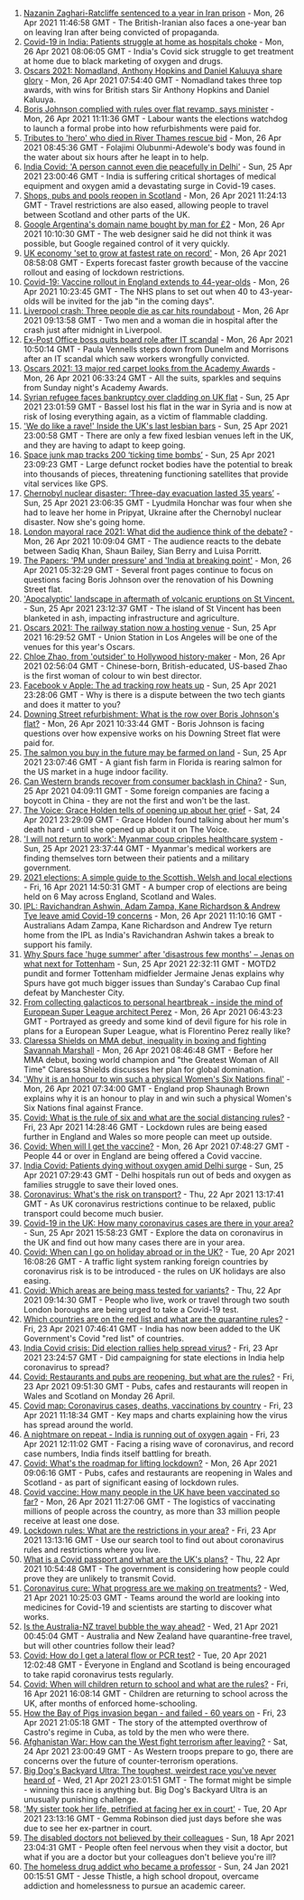 1. [Nazanin Zaghari-Ratcliffe sentenced to a year in Iran prison](https://www.bbc.co.uk/news/uk-56888938) - Mon, 26 Apr 2021 11:46:58 GMT - The British-Iranian also faces a one-year ban on leaving Iran after being convicted of propaganda.
2. [Covid-19 in India: Patients struggle at home as hospitals choke](https://www.bbc.co.uk/news/world-asia-india-56882167) - Mon, 26 Apr 2021 08:06:05 GMT - India's Covid sick struggle to get treatment at home due to black marketing of oxygen and drugs.
3. [Oscars 2021: Nomadland, Anthony Hopkins and Daniel Kaluuya share glory](https://www.bbc.co.uk/news/entertainment-arts-56882958) - Mon, 26 Apr 2021 07:54:40 GMT - Nomadland takes three top awards, with wins for British stars Sir Anthony Hopkins and Daniel Kaluuya.
4. [Boris Johnson complied with rules over flat revamp, says minister](https://www.bbc.co.uk/news/uk-politics-56883078) - Mon, 26 Apr 2021 11:11:36 GMT - Labour wants the elections watchdog to launch a formal probe into how refurbishments were paid for.
5. [Tributes to 'hero' who died in River Thames rescue bid](https://www.bbc.co.uk/news/uk-england-london-56879525) - Mon, 26 Apr 2021 08:45:36 GMT - Folajimi Olubunmi-Adewole's body was found in the water about six hours after he leapt in to help.
6. [India Covid: 'A person cannot even die peacefully in Delhi'](https://www.bbc.co.uk/news/world-asia-india-56882682) - Sun, 25 Apr 2021 23:00:46 GMT - India is suffering critical shortages of medical equipment and oxygen amid a devastating surge in Covid-19 cases.
7. [Shops, pubs and pools reopen in Scotland](https://www.bbc.co.uk/news/uk-scotland-56878753) - Mon, 26 Apr 2021 11:24:13 GMT - Travel restrictions are also eased, allowing people to travel between Scotland and other parts of the UK.
8. [Google Argentina's domain name bought by man for £2](https://www.bbc.co.uk/news/technology-56870270) - Mon, 26 Apr 2021 10:10:30 GMT - The web designer said he did not think it was possible, but Google regained control of it very quickly.
9. [UK economy 'set to grow at fastest rate on record'](https://www.bbc.co.uk/news/business-56885457) - Mon, 26 Apr 2021 08:58:08 GMT - Experts forecast faster growth because of the vaccine rollout and easing of lockdown restrictions.
10. [Covid-19: Vaccine rollout in England extends to 44-year-olds](https://www.bbc.co.uk/news/uk-56880376) - Mon, 26 Apr 2021 10:23:45 GMT - The NHS plans to set out when 40 to 43-year-olds will be invited for the jab "in the coming days".
11. [Liverpool crash: Three people die as car hits roundabout](https://www.bbc.co.uk/news/uk-england-merseyside-56886133) - Mon, 26 Apr 2021 09:13:58 GMT - Two men and a woman die in hospital after the crash just after midnight in Liverpool.
12. [Ex-Post Office boss quits board role after IT scandal](https://www.bbc.co.uk/news/business-56882496) - Mon, 26 Apr 2021 10:50:14 GMT - Paula Vennells steps down from Dunelm and Morrisons after an IT scandal which saw workers wrongfully convicted.
13. [Oscars 2021: 13 major red carpet looks from the Academy Awards](https://www.bbc.co.uk/news/entertainment-arts-56864780) - Mon, 26 Apr 2021 06:33:24 GMT - All the suits, sparkles and sequins from Sunday night's Academy Awards.
14. [Syrian refugee faces bankruptcy over cladding on UK flat](https://www.bbc.co.uk/news/business-56778869) - Sun, 25 Apr 2021 23:01:59 GMT - Bassel lost his flat in the war in Syria and is now at risk of losing everything again, as a victim of flammable cladding.
15. ['We do like a rave!' Inside the UK's last lesbian bars](https://www.bbc.co.uk/news/uk-56866034) - Sun, 25 Apr 2021 23:00:58 GMT - There are only a few fixed lesbian venues left in the UK, and they are having to adapt to keep going.
16. [Space junk map tracks 200 ‘ticking time bombs’](https://www.bbc.co.uk/news/science-environment-56845104) - Sun, 25 Apr 2021 23:09:23 GMT - Large defunct rocket bodies have the potential to break into thousands of pieces, threatening functioning satellites that provide vital services like GPS.
17. [Chernobyl nuclear disaster: ‘Three-day evacuation lasted 35 years’](https://www.bbc.co.uk/news/world-europe-56864709) - Sun, 25 Apr 2021 23:06:35 GMT - Lyudmila Honchar was four when she had to leave her home in Pripyat, Ukraine after the Chernobyl nuclear disaster. Now she's going home.
18. [London mayoral race 2021: What did the audience think of the debate?](https://www.bbc.co.uk/news/uk-england-london-56831183) - Mon, 26 Apr 2021 10:09:04 GMT - The audience reacts to the debate between Sadiq Khan, Shaun Bailey, Sian Berry and Luisa Porritt.
19. [The Papers: 'PM under pressure' and 'India at breaking point'](https://www.bbc.co.uk/news/blogs-the-papers-56882822) - Mon, 26 Apr 2021 05:32:29 GMT - Several front pages continue to focus on questions facing Boris Johnson over the renovation of his Downing Street flat.
20. ['Apocalyptic' landscape in aftermath of volcanic eruptions on St Vincent.](https://www.bbc.co.uk/news/world-us-canada-56859335) - Sun, 25 Apr 2021 23:12:37 GMT - The island of St Vincent has been blanketed in ash, impacting infrastructure and agriculture.
21. [Oscars 2021: The railway station now a hosting venue](https://www.bbc.co.uk/news/world-us-canada-56859336) - Sun, 25 Apr 2021 16:29:52 GMT - Union Station in Los Angeles will be one of the venues for this year's Oscars.
22. [Chloe Zhao, from 'outsider' to Hollywood history-maker](https://www.bbc.co.uk/news/entertainment-arts-56828748) - Mon, 26 Apr 2021 02:56:04 GMT - Chinese-born, British-educated, US-based Zhao is the first woman of colour to win best director.
23. [Facebook v Apple: The ad tracking row heats up](https://www.bbc.co.uk/news/technology-56831241) - Sun, 25 Apr 2021 23:28:06 GMT - Why is there is a dispute between the two tech giants and does it matter to you?
24. [Downing Street refurbishment: What is the row over Boris Johnson's flat?](https://www.bbc.co.uk/news/uk-politics-56878663) - Mon, 26 Apr 2021 10:33:44 GMT - Boris Johnson is facing questions over how expensive works on his Downing Street flat were paid for.
25. [The salmon you buy in the future may be farmed on land](https://www.bbc.co.uk/news/business-56829129) - Sun, 25 Apr 2021 23:07:46 GMT - A giant fish farm in Florida is rearing salmon for the US market in a huge indoor facility.
26. [Can Western brands recover from consumer backlash in China?](https://www.bbc.co.uk/news/business-56598884) - Sun, 25 Apr 2021 04:09:11 GMT - Some foreign companies are facing a boycott in China - they are not the first and won't be the last.
27. [The Voice: Grace Holden tells of opening up about her grief](https://www.bbc.co.uk/news/uk-england-essex-56608101) - Sat, 24 Apr 2021 23:29:09 GMT - Grace Holden found talking about her mum's death hard - until she opened up about it on The Voice.
28. ['I will not return to work': Myanmar coup cripples healthcare system](https://www.bbc.co.uk/news/world-asia-56827116) - Sun, 25 Apr 2021 23:37:44 GMT - Myanmar's medical workers are finding themselves torn between their patients and a military government.
29. [2021 elections: A simple guide to the Scottish, Welsh and local elections](https://www.bbc.co.uk/news/uk-politics-56286643) - Fri, 16 Apr 2021 14:50:31 GMT - A bumper crop of elections are being held on 6 May across England, Scotland and Wales.
30. [IPL: Ravichandran Ashwin, Adam Zampa, Kane Richardson & Andrew Tye leave amid Covid-19 concerns](https://www.bbc.co.uk/sport/cricket/56884815) - Mon, 26 Apr 2021 11:10:16 GMT - Australians Adam Zampa, Kane Richardson and Andrew Tye return home from the IPL as India's Ravichandran Ashwin takes a break to support his family.
31. [Why Spurs face 'huge summer' after 'disastrous few months' – Jenas on what next for Tottenham](https://www.bbc.co.uk/sport/football/56881662) - Sun, 25 Apr 2021 22:32:11 GMT - MOTD2 pundit and former Tottenham midfielder Jermaine Jenas explains why Spurs have got much bigger issues than Sunday's Carabao Cup final defeat by Manchester City.
32. [From collecting galacticos to personal heartbreak - inside the mind of European Super League architect Perez](https://www.bbc.co.uk/sport/football/56873046) - Mon, 26 Apr 2021 06:43:23 GMT - Portrayed as greedy and some kind of devil figure for his role in plans for a European Super League, what is Florentino Perez really like?
33. [Claressa Shields on MMA debut, inequality in boxing and fighting Savannah Marshall](https://www.bbc.co.uk/sport/boxing/56775748) - Mon, 26 Apr 2021 08:46:48 GMT - Before her MMA debut, boxing world champion and "the Greatest Woman of All Time" Claressa Shields discusses her plan for global domination.
34. ['Why it is an honour to win such a physical Women's Six Nations final'](https://www.bbc.co.uk/sport/rugby-union/56871532) - Mon, 26 Apr 2021 07:34:00 GMT - England prop Shaunagh Brown explains why it is an honour to play in and win such a physical Women's Six Nations final against France.
35. [Covid: What is the rule of six and what are the social distancing rules?](https://www.bbc.co.uk/news/uk-51506729) - Fri, 23 Apr 2021 14:28:46 GMT - Lockdown rules are being eased further in England and Wales so more people can meet up outside.
36. [Covid: When will I get the vaccine?](https://www.bbc.co.uk/news/health-55045639) - Mon, 26 Apr 2021 07:48:27 GMT - People 44 or over in England are being offered a Covid vaccine.
37. [India Covid: Patients dying without oxygen amid Delhi surge](https://www.bbc.co.uk/news/56876695) - Sun, 25 Apr 2021 07:29:43 GMT - Delhi hospitals run out of beds and oxygen as families struggle to save their loved ones.
38. [Coronavirus: What's the risk on transport?](https://www.bbc.co.uk/news/health-51736185) - Thu, 22 Apr 2021 13:17:41 GMT - As UK coronavirus restrictions continue to be relaxed, public transport could become much busier.
39. [Covid-19 in the UK: How many coronavirus cases are there in your area?](https://www.bbc.co.uk/news/uk-51768274) - Sun, 25 Apr 2021 15:58:23 GMT - Explore the data on coronavirus in the UK and find out how many cases there are in your area.
40. [Covid: When can I go on holiday abroad or in the UK?](https://www.bbc.co.uk/news/explainers-52646738) - Tue, 20 Apr 2021 16:08:26 GMT - A traffic light system ranking foreign countries by coronavirus risk is to be introduced - the rules on UK holidays are also easing.
41. [Covid: Which areas are being mass tested for variants?](https://www.bbc.co.uk/news/explainers-54872039) - Thu, 22 Apr 2021 09:14:30 GMT - People who live, work or travel through two south London boroughs are being urged to take a Covid-19 test.
42. [Which countries are on the red list and what are the quarantine rules?](https://www.bbc.co.uk/news/explainers-52544307) - Fri, 23 Apr 2021 07:46:41 GMT - India has now been added to the UK Government's Covid "red list" of countries.
43. [India Covid crisis: Did election rallies help spread virus?](https://www.bbc.co.uk/news/56858980) - Fri, 23 Apr 2021 23:24:57 GMT - Did campaigning for state elections in India help coronavirus to spread?
44. [Covid: Restaurants and pubs are reopening, but what are the rules?](https://www.bbc.co.uk/news/business-52977388) - Fri, 23 Apr 2021 09:51:30 GMT - Pubs, cafes and restaurants will reopen in Wales and Scotland on Monday 26 April.
45. [Covid map: Coronavirus cases, deaths, vaccinations by country](https://www.bbc.co.uk/news/world-51235105) - Fri, 23 Apr 2021 11:18:34 GMT - Key maps and charts explaining how the virus has spread around the world.
46. [A nightmare on repeat - India is running out of oxygen again](https://www.bbc.co.uk/news/uk-56841381) - Fri, 23 Apr 2021 12:11:02 GMT - Facing a rising wave of coronavirus, and record case numbers, India finds itself battling for breath.
47. [Covid: What's the roadmap for lifting lockdown?](https://www.bbc.co.uk/news/explainers-52530518) - Mon, 26 Apr 2021 09:06:16 GMT - Pubs, cafes and restaurants are reopening in Wales and Scotland - as part of significant easing of lockdown rules.
48. [Covid vaccine: How many people in the UK have been vaccinated so far?](https://www.bbc.co.uk/news/health-55274833) - Mon, 26 Apr 2021 11:27:06 GMT - The logistics of vaccinating millions of people across the country, as more than 33 million people receive at least one dose.
49. [Lockdown rules: What are the restrictions in your area?](https://www.bbc.co.uk/news/uk-54373904) - Fri, 23 Apr 2021 13:13:16 GMT - Use our search tool to find out about coronavirus rules and restrictions where you live.
50. [What is a Covid passport and what are the UK's plans?](https://www.bbc.co.uk/news/explainers-55718553) - Thu, 22 Apr 2021 10:54:48 GMT - The government is considering how people could prove they are unlikely to transmit Covid.
51. [Coronavirus cure: What progress are we making on treatments?](https://www.bbc.co.uk/news/health-52354520) - Wed, 21 Apr 2021 10:25:03 GMT - Teams around the world are looking into medicines for Covid-19 and scientists are starting to discover what works.
52. [Is the Australia-NZ travel bubble the way ahead?](https://www.bbc.co.uk/news/business-56796943) - Wed, 21 Apr 2021 00:45:04 GMT - Australia and New Zealand have quarantine-free travel, but will other countries follow their lead?
53. [Covid: How do I get a lateral flow or PCR test?](https://www.bbc.co.uk/news/health-51943612) - Tue, 20 Apr 2021 12:02:48 GMT - Everyone in England and Scotland is being encouraged to take rapid coronavirus tests regularly.
54. [Covid: When will children return to school and what are the rules?](https://www.bbc.co.uk/news/education-51643556) - Fri, 16 Apr 2021 16:08:14 GMT - Children are returning to school across the UK, after months of enforced home-schooling.
55. [How the Bay of Pigs invasion began - and failed - 60 years on](https://www.bbc.co.uk/news/world-us-canada-56808455) - Fri, 23 Apr 2021 21:05:18 GMT - The story of the attempted overthrow of Castro's regime in Cuba, as told by the men who were there.
56. [Afghanistan War: How can the West fight terrorism after leaving?](https://www.bbc.co.uk/news/world-asia-56860781) - Sat, 24 Apr 2021 23:00:49 GMT - As Western troops prepare to go, there are concerns over the future of counter-terrorism operations.
57. [Big Dog's Backyard Ultra: The toughest, weirdest race you've never heard of](https://www.bbc.co.uk/sport/56720358) - Wed, 21 Apr 2021 23:01:51 GMT - The format might be simple - winning this race is anything but. Big Dog's Backyard Ultra is an unusually punishing challenge.
58. ['My sister took her life, petrified at facing her ex in court'](https://www.bbc.co.uk/news/uk-56539465) - Tue, 20 Apr 2021 23:13:16 GMT - Gemma Robinson died just days before she was due to see her ex-partner in court.
59. [The disabled doctors not believed by their colleagues](https://www.bbc.co.uk/news/disability-56244376) - Sun, 18 Apr 2021 23:04:31 GMT - People often feel nervous when they visit a doctor, but what if you are a doctor but your colleagues don't believe you're ill?
60. [The homeless drug addict who became a professor](https://www.bbc.co.uk/news/stories-55559382) - Sun, 24 Jan 2021 00:15:51 GMT - Jesse Thistle, a high school dropout, overcame addiction and homelessness to pursue an academic career.
